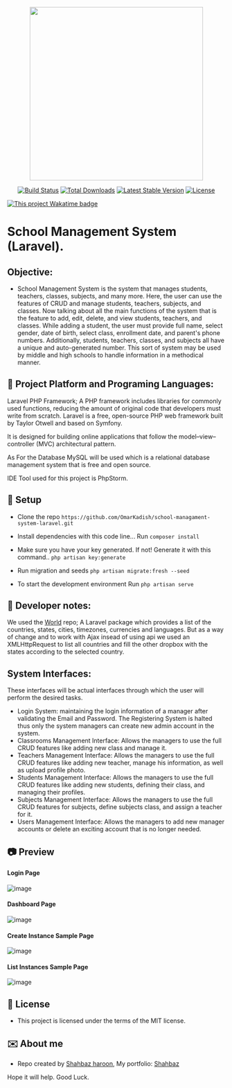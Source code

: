 <p align="center"><a href="https://laravel.com" target="_blank"><img src="https://raw.githubusercontent.com/laravel/art/master/logo-lockup/5%20SVG/2%20CMYK/1%20Full%20Color/laravel-logolockup-cmyk-red.svg" width="400"></a></p>

<p align="center">
<a href="https://travis-ci.org/laravel/framework"><img src="https://travis-ci.org/laravel/framework.svg" alt="Build Status"></a>
<a href="https://packagist.org/packages/laravel/framework"><img src="https://img.shields.io/packagist/dt/laravel/framework" alt="Total Downloads"></a>
<a href="https://packagist.org/packages/laravel/framework"><img src="https://img.shields.io/packagist/v/laravel/framework" alt="Latest Stable Version"></a>
<a href="https://packagist.org/packages/laravel/framework"><img src="https://img.shields.io/packagist/l/laravel/framework" alt="License"></a>
</p>


[![This project Wakatime badge](https://wakatime.com/badge/user/7ff17389-c918-439b-9b81-291fae77221d/project/79d37c1a-0e85-4879-8691-2c59abdb6588.svg)](https://wakatime.com/@7ff17389-c918-439b-9b81-291fae77221d)


# School Management System (Laravel).

## Objective:
- School Management System is the system that manages students, teachers, classes, subjects, and many more. Here, the user can use the features of CRUD and manage students, teachers, subjects, and classes. Now talking about all the main functions of the system that is the feature to add, edit, delete, and view students, teachers, and classes. While adding a student, the user must provide full name, select gender, date of birth, select class, enrollment date, and parent's phone numbers. Additionally, students, teachers, classes, and subjects all have a unique and auto-generated number.
      This sort of system may be used by middle and high schools to handle information in a methodical manner.

## :signal_strength: Project Platform and Programing Languages: 
  Laravel PHP Framework; A PHP framework includes libraries for commonly used functions, reducing the amount of original code that developers must write from scratch.
  Laravel is a free, open-source PHP web framework built by Taylor Otwell and based on Symfony. 

  It is designed for building online applications that follow the model–view–controller (MVC) architectural pattern.

  As For the Database MySQL will be used which is a relational database management system that is free and open source.

  IDE Tool used for this project is PhpStorm.

## :floppy_disk: Setup

* Clone the repo `https://github.com/OmarKadish/school-managament-system-laravel.git`

* Install dependencies with this code line...
Run `composer install`

* Make sure you have your key generated. If not! Generate it with this command..
`php artisan key:generate`

* Run migration and seeds
`php artisan migrate:fresh --seed`

* To start the development environment
Run `php artisan serve`

## :notebook: Developer notes:

We used the <a href="https://github.com/nnjeim/world/" target="_blank">World</a> repo; A Laravel package which provides a list of the countries, states, cities, timezones, currencies and languages. But as a way of change and to work with Ajax insead of using api we used an XMLHttpRequest to list all countries and fill the other dropbox with the states according to the selected country. 



## System Interfaces: 
These interfaces will be actual interfaces through which the user will perform the desired tasks.
* Login System: maintaining the login information of a manager after validating the Email and Password. The Registering System is halted thus only the system managers can create new admin account in the system.
* Classrooms Management Interface: Allows the managers to use the full CRUD features like adding new class and manage it.
* Teachers Management Interface: Allows the managers to use the full CRUD features like adding new teacher, manage his information, as well as upload profile photo.
* Students Management Interface: Allows the managers to use the full CRUD features like adding new students, defining their class, and managing their profiles.
* Subjects Management Interface: Allows the managers to use the full CRUD features for subjects, define subjects class, and assign a teacher for it.
* Users Management Interface: Allows the managers to add new manager accounts or delete an exciting account that is no longer needed.

## :camera: Preview
#### Login Page
  ![image](https://user-images.githubusercontent.com/74814002/189502588-aaeba389-c599-449b-b23b-c4cece8d4f21.png)

#### Dashboard Page
  ![image](https://user-images.githubusercontent.com/74814002/189502602-3b497a67-f620-47b8-9e12-e8b26af401db.png)

#### Create Instance Sample Page
![image](https://user-images.githubusercontent.com/74814002/189502625-9532f029-fbd2-42ee-8f07-0083fd9dc31a.png)

#### List Instances Sample Page
![image](https://user-images.githubusercontent.com/74814002/189502787-09a2b41c-4b42-4039-9609-1141913b475b.png)

## :file_folder: License

* This project is licensed under the terms of the MIT license.

## :envelope: About me

* Repo created by [Shahbaz haroon]((https://github.com/hkshahbaz)), My portfolio: [Shahbaz]((https://github.com/hkshahbaz))

Hope it will help.
Good Luck.

